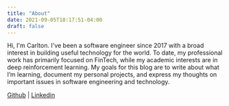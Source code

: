 ```yaml
---
title: "About"
date: 2021-09-05T18:17:51-04:00
draft: false
---
```


Hi, I'm Carlton. I've been a software engineer since 2017 with a broad interest in building useful technology for the world. To date, my professional work has primarily focused on FinTech, while my academic interests are in deep reinforcement learning. My goals for this blog are to write about what I’m learning, document my personal projects, and express my thoughts on important issues in software engineering and technology.

[Github](https://github.com/CarltonTB) | [Linkedin](https://www.linkedin.com/in/carltontb/)
